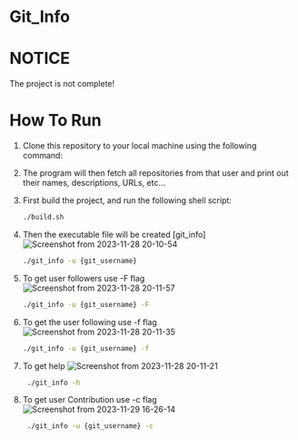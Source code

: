 # Git_Info

# NOTICE
The project is not complete!


# How To Run

1. Clone this repository to your local machine using the following command:
2. The program will then fetch all repositories from that user and print out their names, descriptions, URLs, etc...
3. First build the project, and run the following shell script:
   ```bash
   ./build.sh
   ```
4. Then the executable file will be created [git_info]
   ![Screenshot from 2023-11-28 20-10-54](https://github.com/acharyamanish006/Git_Info/assets/100832817/921a535e-5840-4c9f-af80-889c851fd6b7)
    ```bash
   ./git_info -u {git_username}

   ```
6. To get user followers use -F flag
   ![Screenshot from 2023-11-28 20-11-57](https://github.com/acharyamanish006/Git_Info/assets/100832817/d7c45555-7b60-4d19-a702-70aa547f983f)
   ```bash
   ./git_info -u {git_username} -F
   ```
   
8. To get the user following use -f flag
   ![Screenshot from 2023-11-28 20-11-35](https://github.com/acharyamanish006/Git_Info/assets/100832817/cd509196-c4d2-490d-abdc-0a03e9f81f53)
    ```bash
   ./git_info -u {git_username} -f
   ```
10. To get help
    ![Screenshot from 2023-11-28 20-11-21](https://github.com/acharyamanish006/Git_Info/assets/100832817/0f592eee-7764-4c03-8613-15e323eaeb92)
    ```bash
     ./git_info -h
      ```
11. To get user Contribution use -c flag
      ![Screenshot from 2023-11-29 16-26-14](https://github.com/acharyamanish006/Git_Info/assets/100832817/19594d74-bd92-462c-a17e-1eb11e67c9cc)

      ````bash
       ./git_info -u {git_username} -c
